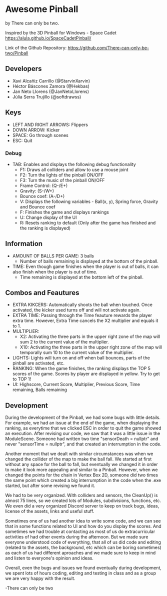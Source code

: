 # Awesome Pinball
by There can only be two.

Inspired by the 3D Pinball for Windows - Space Cadet https://alula.github.io/SpaceCadetPinball/

Link of the Github Repository: https://github.com/There-can-only-be-two/Pinball

## Developers
- Xavi Alcañiz Carrillo (@StarvinXarvin)
- Héctor Báscones Zamora (@Hekbas)
- Jan Neto Llorens (@JanNetoLlorens)
- Júlia Serra Trujillo (@softdrawss)

## Keys
- LEFT AND RIGHT ARROWS: Flippers
- DOWN ARROW: Kicker
- SPACE: Go through scenes
- ESC: Quit

### Debug
- TAB: Enables and displays the following debug functionality
  - F1: Draws all colliders and allow to use a mouse joint
  - F2: Turn the lights of the pinball ON/OFF
  - F3: Turn the music of the pinball ON/OFF
  - Frame Control: (Q-/E+)
  - Gravity: (S-/W+)
  - Bounce coef: (A-/D+)
  - V: Displays the following variables - Ball(x, y), Spring force, Gravity and Bounce coef
  - F: Finishes the game and displays rankings
  - U: Change display of the UI
  - R: Resets ranking to default (Only after the game has finished and the ranking is displayed)

## Information
- AMOUNT OF BALLS PER GAME: 3 balls
  - Number of balls remaining is displayed at the bottom of the pinball.
- TIME: Even though game finishes when the player is out of balls, it can also finish when the player is out of time.
  - Time remaining is displayed at the bottom left of the pinball.
  
## Combos and Feautures
- EXTRA KIKCERS: Automatically shoots the ball when touched. Once activated, the kicker used turns off and will not activate again.
- EXTRA TIME: Passing through the Time feauture rewards the player extra time. However, Extra Time cancels the X2 multiplier and equals it to 1.
- MULTIPLIER: 
  - X2: Activating the three parts in the upper right zone of the map will sum 2 to the current value of the multiplier.
  - X10: Activating the three parts in the upper right zone of the map will temporally sum 10 to the current value of the multiplier.
- LIGHTS: Lights will turn on and off when ball bounces, parts of the pinball are activated, etc.
- RANKING: When the game finishes, the ranking displays the TOP 5 scores of the game. Scores by player are displayed in yellow. Try to get to TOP 1!
- UI: Highscore, Current Score, Multiplier, Previous Score, Time remaining, Balls remaining

## Development
During the development of the Pinball, we had some bugs with little details. For example, we had an issue at the end of the game, when displaying the ranking, as everytime that we clicked ESC in order to quit the game showed an execution. After revising our code, we saw that it was a little issue in the ModuleScene. Someone had written two time "sensorDeath = nullptr" and never "sensorTime = nullptr", and that created an interrumption in the code.

Another moment that we dealt with similar circumstances was when we changed the collider of the map to make the ball fall. We started at first without any space for the ball to fall, but eventually we changed it in order to make it look more appealing and similar to a Pinball. However, when we changed the points for the chain in Vertex Box 2D, someone did two times the same point which created a big interrumption in the code when the .exe started, but after some revising we found it.

We had to be very organized. With colliders and sensors, the CleanUp() is almost 75 lines, so we created lots of Modules, subdivisions, functions, etc. We even did a very organized Discord server to keep on track bugs, ideas, license of the assets, links and useful stuff.

Sometimes one of us had another idea to write some code, and we can see that in some functions related to UI and how do you display the scores. And sometimes we had trouble at contacting as most of us do extracurricular activities of had other events during the afternoon. But we made sure everyone understood code of everything, that all of us did code and editing (related to the assets, the background, etc which can be boring sometimes) as each of us had different aproaches and we made sure to keep in mind and listen to everyone's opinion and ideas.

Overall, even the bugs and issues we found eventually during development, we spent lots of hours coding, editing and testing in class and as a group we are very happy with the result. 

-There can only be two
